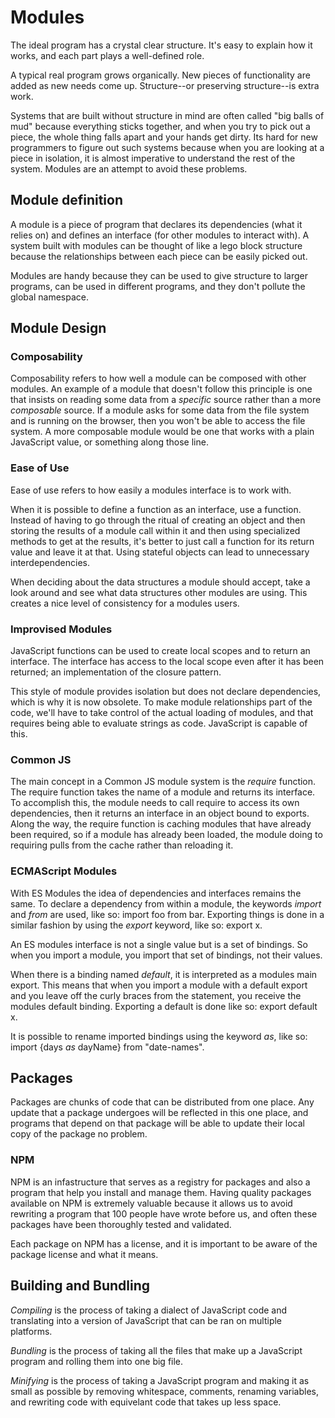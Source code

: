 # Modules

The ideal program has a crystal clear structure. It's easy to explain how it works, and each part plays a well-defined role.

A typical real program grows organically. New pieces of functionality are added as new needs come up. Structure--or preserving structure--is extra work.

Systems that are built without structure in mind are often called "big balls of mud" because everything sticks together, and when you try to pick out a piece, the whole thing falls apart and your hands get dirty. Its hard for new programmers to figure out such systems because when you are looking at a piece in isolation, it is almost imperative to understand the rest of the system. Modules are an attempt to avoid these problems.

## Module definition

A module is a piece of program that declares its dependencies (what it relies on) and defines an interface (for other modules to interact with). A system built with modules can be thought of like a lego block structure because the relationships between each piece can be easily picked out.

Modules are handy because they can be used to give structure to larger programs, can be used in different programs, and they don't pollute the global namespace.

## Module Design

### Composability

Composability refers to how well a module can be composed with other modules. An example of a module that doesn't follow this principle is one that insists on reading some data from a *specific* source rather than a more *composable* source. If a module asks for some data from the file system and is running on the browser, then you won't be able to access the file system. A more composable module would be one that works with a plain JavaScript value, or something along those line.

### Ease of Use

Ease of use refers to how easily a modules interface is to work with.

When it is possible to define a function as an interface, use a function. Instead of having to go through the ritual of creating an object and then storing the results of a module call within it and then using specialized methods to get at the results, it's better to just call a function for its return value and leave it at that. Using stateful objects can lead to unnecessary interdependencies. 

When deciding about the data structures a module should accept, take a look around and see what data structures other modules are using. This creates a nice level of consistency for a modules users.

### Improvised Modules

JavaScript functions can be used to create local scopes and to return an interface. The interface has access to the local scope even after it has been returned; an implementation of the closure pattern.

This style of module provides isolation but does not declare dependencies, which is why it is now obsolete. To make module relationships part of the code, we'll have to take control of the actual loading of modules, and that requires being able to evaluate strings as code. JavaScript is capable of this.

### Common JS

The main concept in a Common JS module system is the *require* function. The require function takes the name of a module and returns its interface. To accomplish this, the module needs to call require to access its own dependencies, then it returns an interface in an object bound to exports. Along the way, the require function is caching modules that have already been required, so if a module has already been loaded, the module doing to requiring pulls from the cache rather than reloading it.

### ECMAScript Modules

With ES Modules the idea of dependencies and interfaces remains the same. To declare a dependency from within a module, the keywords *import* and *from* are used, like so: import foo from bar. Exporting things is done in a similar fashion by using the *export* keyword, like so: export x. 

An ES modules interface is not a single value but is a set of bindings. So when you import a module, you import that set of bindings, not their values.

When there is a binding named *default*, it is interpreted as a modules main export. This means that when you import a module with a default export and you leave off the curly braces from the statement, you receive the modules default binding. Exporting a default is done like so: export default x.

It is possible to rename imported bindings using the keyword *as*, like so: import {days *as* dayName} from "date-names".

## Packages

Packages are chunks of code that can be distributed from one place. Any update that a package undergoes will be reflected in this one place, and programs that depend on that package will be able to update their local copy of the package no problem.

### NPM

NPM is an infastructure that serves as a registry for packages and also a program that help you install and manage them. Having quality packages available on NPM is extremely valuable because it allows us to avoid rewriting a program that 100 people have wrote before us, and often these packages have been thoroughly tested and validated.

Each package on NPM has a license, and it is important to be aware of the package license and what it means.

## Building and Bundling

*Compiling* is the process of taking a dialect of JavaScript code and translating into a version of JavaScript that can be ran on multiple platforms.

*Bundling* is the process of taking all the files that make up a JavaScript program and rolling them into one big file.

*Minifying* is the process of taking a JavaScript program and making it as small as possible by removing whitespace, comments, renaming variables, and rewriting code with equivelant code that takes up less space.